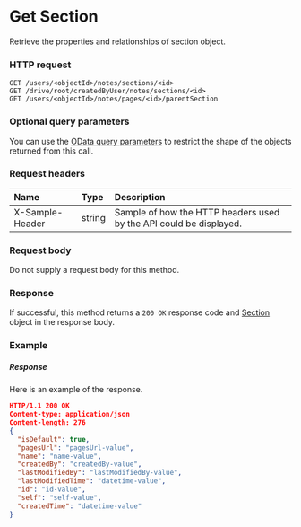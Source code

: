 # Get Section

Retrieve the properties and relationships of section object.
### HTTP request
```http
GET /users/<objectId>/notes/sections/<id>
GET /drive/root/createdByUser/notes/sections/<id>
GET /users/<objectId>/notes/pages/<id>/parentSection
```
### Optional query parameters
You can use the [OData query parameters](odata-optional-query-parameters.md) to restrict the shape of the objects returned from this call.
### Request headers
| Name       | Type | Description|
|:-----------|:------|:----------|
| X-Sample-Header  | string  | Sample of how the HTTP headers used by the API could be displayed.|

### Request body
Do not supply a request body for this method.
### Response
If successful, this method returns a `200 OK` response code and [Section](../resources/section.md) object in the response body.
### Example
##### Response
Here is an example of the response.
```json
HTTP/1.1 200 OK
Content-type: application/json
Content-length: 276
{
  "isDefault": true,
  "pagesUrl": "pagesUrl-value",
  "name": "name-value",
  "createdBy": "createdBy-value",
  "lastModifiedBy": "lastModifiedBy-value",
  "lastModifiedTime": "datetime-value",
  "id": "id-value",
  "self": "self-value",
  "createdTime": "datetime-value"
}
```

<!-- uuid: 2aecf6c8-af58-4314-b6b8-fadb818d724a
2015-10-12 23:19:40 UTC -->